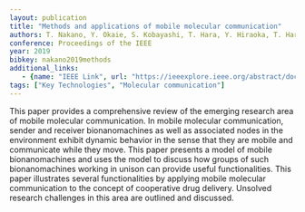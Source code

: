 ```yaml
---
layout: publication
title: "Methods and applications of mobile molecular communication"
authors: T. Nakano, Y. Okaie, S. Kobayashi, T. Hara, Y. Hiraoka, T. Haraguchi
conference: Proceedings of the IEEE
year: 2019
bibkey: nakano2019methods
additional_links:
   - {name: "IEEE Link", url: "https://ieeexplore.ieee.org/abstract/document/8735961"}
tags: ["Key Technologies", "Molecular communication"]
---
```

This paper provides a comprehensive review of the emerging research area of mobile molecular communication. In mobile molecular communication, sender and receiver bionanomachines as well as associated nodes in the environment exhibit dynamic behavior in the sense that they are mobile and communicate while they move. This paper presents a model of mobile bionanomachines and uses the model to discuss how groups of such bionanomachines working in unison can provide useful functionalities. This paper illustrates several functionalities by applying mobile molecular communication to the concept of cooperative drug delivery. Unsolved research challenges in this area are outlined and discussed.